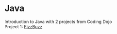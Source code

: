 # Java
Introduction to Java with 2 projects from Coding Dojo <br />
Project 1: [FizzBuzz](https://codingdojo.org/kata/FizzBuzz/) <br />

